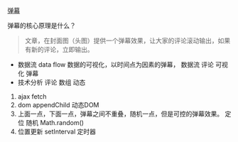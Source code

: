 [弹幕](https://juejin.im/post/5ae56927f265da0b7e0c0968#comment)

弹幕的核心原理是什么？
> 文章，在封面图（头图）提供一个弹幕效果，让大家的评论滚动输出，如果有新的评论，立即输出。
- 数据流 data flow
数据的可视化，以时间点为因素的弹幕，
数据流 评论
可视化 弹幕
- 技术分析
评论 数组  动态
1. ajax fetch
2. dom appendChild 动态DOM
3. 上面一点，下面一点，弹幕之间不重叠，随机一点，但是可控的弹幕效果。
 定位
 随机   Math.random()
4. 位置更新
 setInterval 定时器